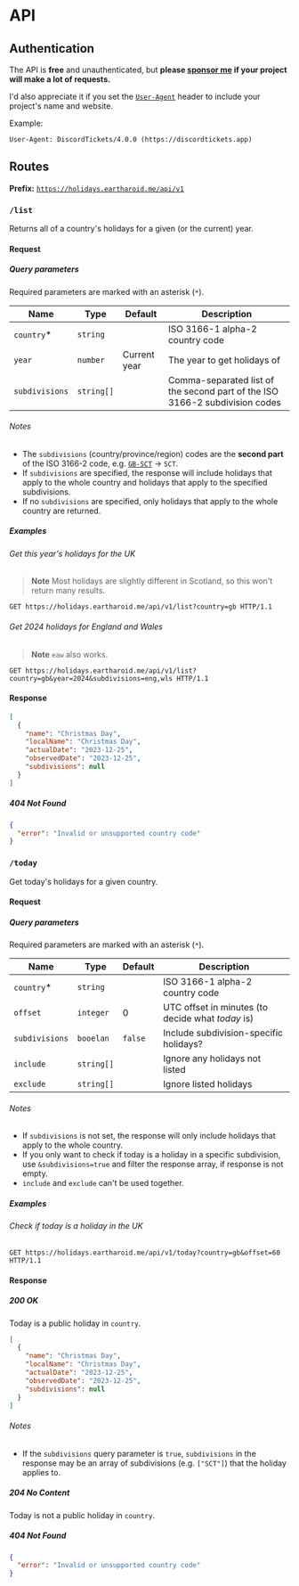 # API

## Authentication

The API is **free** and unauthenticated, but **please [sponsor me](https://github.com/eartharoid/holidays?sponsor=1) if your project will make a lot of requests.**

I'd also appreciate it if you set the [`User-Agent`](https://developer.mozilla.org/en-US/docs/Web/HTTP/Headers/User-Agent) header to include your project's name and website.

Example:

```http
User-Agent: DiscordTickets/4.0.0 (https://discordtickets.app)
```

## Routes

**Prefix:** [`https://holidays.eartharoid.me/api/v1`](https://holidays.eartharoid.me/api/v1)

### `/list`

Returns all of a country's holidays for a given (or the current) year.

#### Request

##### Query parameters

Required parameters are marked with an asterisk (`*`).

| Name           | Type       | Default      | Description                                                                 |
| -------------- | ---------- | ------------ | --------------------------------------------------------------------------- |
| `country`*     | `string`   |              | ISO 3166-1 alpha-2 country code                                             |
| `year`         | `number`   | Current year | The year to get holidays of                                                 |
| `subdivisions` | `string[]` |              | Comma-separated list of the second part of the ISO 3166-2 subdivision codes |

###### Notes

- The `subdivisions` (country/province/region) codes are the **second part** of the ISO 3166-2 code, e.g. [`GB-SCT`](https://en.wikipedia.org/wiki/ISO_3166-2:GB) → `SCT`.
- If `subdivisions` are specified, the response will include holidays that apply to the whole country and holidays that apply to the specified subdivisions.
- If no `subdivisions` are specified, only holidays that apply to the whole country are returned.

##### Examples

###### Get this year's holidays for the UK

> **Note** Most holidays are slightly different in Scotland, so this won't return many results.

```http
GET https://holidays.eartharoid.me/api/v1/list?country=gb HTTP/1.1
```

###### Get 2024 holidays for England and Wales

> **Note** `eaw` also works.

```http
GET https://holidays.eartharoid.me/api/v1/list?country=gb&year=2024&subdivisions=eng,wls HTTP/1.1
```

#### Response

```json
[
  {
	"name": "Christmas Day",
	"localName": "Christmas Day",
	"actualDate": "2023-12-25",
	"observedDate": "2023-12-25",
	"subdivisions": null
  }
]
```


##### 404 Not Found

```json
{
  "error": "Invalid or unsupported country code"
}
```

### `/today`

Get today's holidays for a given country.

#### Request

##### Query parameters

Required parameters are marked with an asterisk (`*`).

| Name           | Type       | Default | Description                                       |
| -------------- | ---------- | ------- | ------------------------------------------------- |
| `country`*     | `string`   |         | ISO 3166-1 alpha-2 country code                   |
| `offset`       | `integer`  | 0       | UTC offset in minutes (to decide what *today* is) |
| `subdivisions` | `booelan`  | `false` | Include subdivision-specific holidays?            |
| `include`      | `string[]` |         | Ignore any holidays not listed                    |
| `exclude`      | `string[]` |         | Ignore listed holidays                            |

###### Notes

- If `subdivisions` is not set, the response will only include holidays that apply to the whole country.
- If you only want to check if today is a holiday in a specific subdivision, use `&subdivisions=true` and filter the response array, if response is not empty. 
- `include` and `exclude` can't be used together.

##### Examples

###### Check if today is a holiday in the UK

```http
GET https://holidays.eartharoid.me/api/v1/today?country=gb&offset=60 HTTP/1.1
```

#### Response

##### 200 OK

Today is a public holiday in `country`.

```json
[
  {
	"name": "Christmas Day",
	"localName": "Christmas Day",
	"actualDate": "2023-12-25",
	"observedDate": "2023-12-25",
	"subdivisions": null
  }
]
```

###### Notes

- If the `subdivisions` query parameter is `true`, `subdivisions` in the response may be an array of subdivisions (e.g. `["SCT"]`) that the holiday applies to.

##### 204 No Content

Today is not a public holiday in `country`.

##### 404 Not Found

```json
{
  "error": "Invalid or unsupported country code"
}
```
